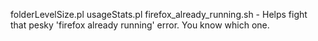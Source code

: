 folderLevelSize.pl
usageStats.pl
firefox_already_running.sh	-	Helps fight that pesky 'firefox already running' error. You know which one.
